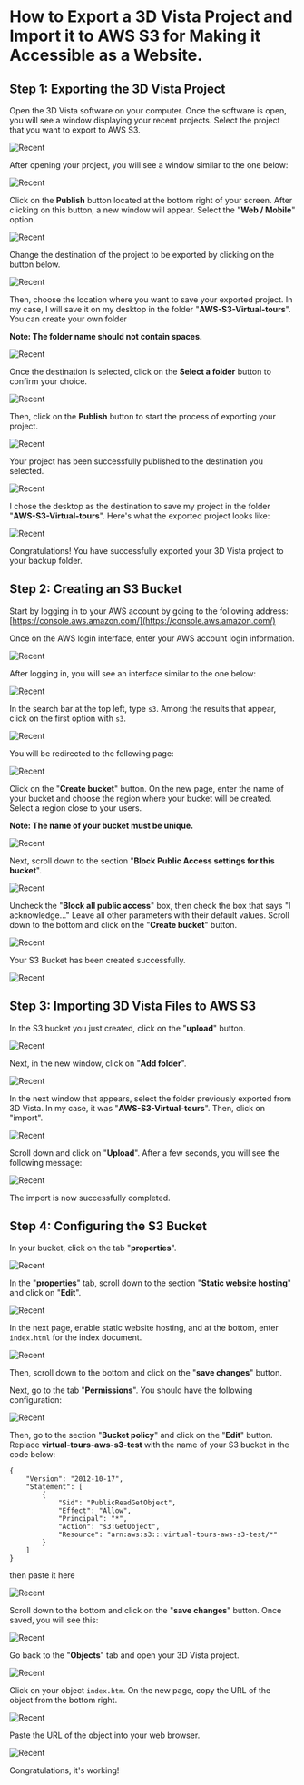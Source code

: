 # How to Export a 3D Vista Project and Import it to AWS S3 for Making it Accessible as a Website.

## Step 1: Exporting the 3D Vista Project

Open the 3D Vista software on your computer. Once the software is open, you will see a window displaying your recent projects. Select the project that you want to export to AWS S3.

![Recent](./images/1.png)

After opening your project, you will see a window similar to the one below:

![Recent](./images/2.png)

 Click on the **Publish** button located at the bottom right of your screen. After clicking on this button, a new window will appear. Select the "**Web / Mobile**" option.

![Recent](./images/3.png)

Change the destination of the project to be exported by clicking on the button below. 

![Recent](./images/4.png)

Then, choose the location where you want to save your exported project. In my case, I will save it on my desktop in the folder "**AWS-S3-Virtual-tours**". You can create your own folder 

**Note: The folder name should not contain spaces.**

![Recent](./images/5.png)

Once the destination is selected, click on the **Select a folder** button to confirm your choice.

![Recent](./images/6.png)

Then, click on the **Publish** button to start the process of exporting your project.

![Recent](./images/8.png)

Your project has been successfully published to the destination you selected.

![Recent](./images/9.png)

I chose the desktop as the destination to save my project in the folder "**AWS-S3-Virtual-tours**". Here's what the exported project looks like:

![Recent](./images/10.png)

Congratulations! You have successfully exported your 3D Vista project to your backup folder.


## Step 2: Creating an S3 Bucket

Start by logging in to your AWS account by going to the following address: [https://console.aws.amazon.com/](https://console.aws.amazon.com/)

Once on the AWS login interface, enter your AWS account login information.

![Recent](./images/11.png)

After logging in, you will see an interface similar to the one below:

![Recent](./images/12.png)

In the search bar at the top left, type `s3`. Among the results that appear, click on the first option with `s3`.

![Recent](./images/13.png)

You will be redirected to the following page:

![Recent](./images/14.png)

Click on the "**Create bucket**" button. On the new page, enter the name of your bucket and choose the region where your bucket will be created. Select a region close to your users.

**Note: The name of your bucket must be unique.**

![Recent](./images/15.png)

Next, scroll down to the section "**Block Public Access settings for this bucket**".

![Recent](./images/16.png)

Uncheck the "**Block all public access**" box, then check the box that says "I acknowledge..." Leave all other parameters with their default values. Scroll down to the bottom and click on the "**Create bucket**" button.

![Recent](./images/17.png)

Your S3 Bucket has been created successfully.

![Recent](./images/18.png)


## Step 3: Importing 3D Vista Files to AWS S3

In the S3 bucket you just created, click on the "**upload**" button.

![Recent](./images/19.png)

Next, in the new window, click on "**Add folder**".

![Recent](./images/20.png)

In the next window that appears, select the folder previously exported from 3D Vista. In my case, it was "**AWS-S3-Virtual-tours**". Then, click on "import".

![Recent](./images/21.png)

Scroll down and click on "**Upload**". After a few seconds, you will see the following message:

![Recent](./images/22.png)

The import is now successfully completed.

## Step 4: Configuring the S3 Bucket

In your bucket, click on the tab "**properties**".

![Recent](./images/23.png)

In the "**properties**" tab, scroll down to the section "**Static website hosting**" and click on "**Edit**".

![Recent](./images/24.png)

In the next page, enable static website hosting, and at the bottom, enter `index.html` for the index document.

![Recent](./images/25.png)

Then, scroll down to the bottom and click on the "**save changes**" button.

Next, go to the tab "**Permissions**". You should have the following configuration:

![Recent](./images/26.png)

Then, go to the section "**Bucket policy**" and click on the "**Edit**" button. Replace **virtual-tours-aws-s3-test** with the name of your S3 bucket in the code below:

```
{
    "Version": "2012-10-17",
    "Statement": [
        {
            "Sid": "PublicReadGetObject",
            "Effect": "Allow",
            "Principal": "*",
            "Action": "s3:GetObject",
            "Resource": "arn:aws:s3:::virtual-tours-aws-s3-test/*"
        }
    ]
}
```
then paste it here 

![Recent](./images/27.png)

Scroll down to the bottom and click on the "**save changes**" button. Once saved, you will see this:

![Recent](./images/28.png)

Go back to the "**Objects**" tab and open your 3D Vista project.

![Recent](./images/29.png)

Click on your object `index.htm`. On the new page, copy the URL of the object from the bottom right.

![Recent](./images/30.png)

Paste the URL of the object into your web browser.

![Recent](./images/31.png)

Congratulations, it's working!

